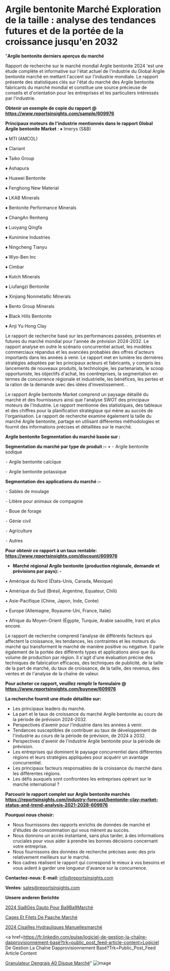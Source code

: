 # Argile bentonite Marché Exploration de la taille : analyse des tendances futures et de la portée de la croissance jusqu'en 2032

"<strong>Argile bentonite derniers aperçus du marché</strong>

Rapport de recherche sur le marché mondial Argile bentonite 2024 'est une étude complète et informative sur l'état actuel de l'industrie du Global Argile bentonite marché en mettant l'accent sur l'industrie mondiale. Le rapport présente des statistiques clés sur l'état du marché des Argile bentonite fabricants du marché mondial et constitue une source précieuse de conseils et d'orientation pour les entreprises et les particuliers intéressés par l'industrie.

<strong>Obtenir un exemple de copie du rapport @ <a href=https://www.reportsinsights.com/sample/609976>https://www.reportsinsights.com/sample/609976</a></strong>

<strong>Principaux moteurs de l'industrie mentionnés dans le rapport Global Argile bentonite Market</strong> :
♦ Imerys (S&B)

♦ MTI (AMCOL)

♦ Clariant

♦ Taiko Group

♦ Ashapura

♦ Huawei Bentonite

♦ Fenghong New Material

♦ LKAB Minerals

♦ Bentonite Performance Minerals

♦ ChangAn Renheng

♦ Luoyang Qingfa

♦ Kunimine Industries

♦ Ningcheng Tianyu

♦ Wyo-Ben Inc

♦ Cimbar

♦ Kutch Minerals

♦ Liufangzi Bentonite

♦ Xinjiang Nonmetallic Minerals

♦ Bento Group Minerals

♦ Black Hills Bentonite

♦ Anji Yu Hong Clay

Le rapport de recherche basé sur les performances passées, présentes et futures du marché mondial pour l'année de prévision 2024-2032. Le rapport analyse en outre le scénario concurrentiel actuel, les modèles commerciaux répandus et les avancées probables des offres d'acteurs importants dans les années à venir. Le rapport met en lumière les dernières stratégies adoptées par les principaux acteurs et fabricants, y compris les lancements de nouveaux produits, la technologie, les partenariats, le scoop opportuniste, les objectifs d'achat, les coentreprises, la segmentation en termes de concurrence régionale et industrielle, les bénéfices, les pertes et la ration de la demande avec des idées d'investissement. .

Le rapport Argile bentonite Market comprend un paysage détaillé du marché et des fournisseurs ainsi que l'analyse SWOT des principaux moteurs de l'industrie. Le rapport mentionne des statistiques, des tableaux et des chiffres pour la planification stratégique qui mène au succès de l'organisation. Le rapport de recherche examine également la taille du marché Argile bentonite, partage en utilisant différentes méthodologies et fournit des informations précises et détaillées sur le marché.

<strong>Argile bentonite Segmentation du marché basée sur :</strong>

<strong>Segmentation du marché par type de produit :-</strong>
•
⁃ Argile bentonite sodique

⁃ Argile bentonite calcique

⁃ Argile bentonite potassique

<strong>Segmentation des applications du marché :-</strong>

⁃ Sables de moulage

⁃ Litière pour animaux de compagnie

⁃ Boue de forage

⁃ Génie civil

⁃ Agriculture

⁃ Autres

<strong>Pour obtenir ce rapport à un taux rentable: <a href=https://www.reportsinsights.com/discount/609976>https://www.reportsinsights.com/discount/609976</a></strong>
<ul>
  <li><strong>Marché régional Argile bentonite (production régionale, demande et prévisions par pays): -</strong></li>
</ul>
• Amérique du Nord (États-Unis, Canada, Mexique)

• Amérique du Sud (Brésil, Argentine, Equateur, Chili)

• Asie-Pacifique (Chine, Japon, Inde, Corée)

• Europe (Allemagne, Royaume-Uni, France, Italie)

• Afrique du Moyen-Orient (Égypte, Turquie, Arabie saoudite, Iran) et plus encore.

Le rapport de recherche comprend l’analyse de différents facteurs qui affectent la croissance, les tendances, les contraintes et les moteurs du marché qui transforment le marché de manière positive ou négative. Il parle également de la portée des différents types et applications ainsi que du volume de production par région. Il s'agit d'une évaluation précise des techniques de fabrication efficaces, des techniques de publicité, de la taille de la part de marché, du taux de croissance, de la taille, des revenus, des ventes et de l'analyse de la chaîne de valeur.

<strong>Pour acheter ce rapport, veuillez remplir le formulaire @   <a href=https://www.reportsinsights.com/buynow/609976>https://www.reportsinsights.com/buynow/609976</a></strong>

<strong>La recherche fournit une étude détaillée sur:</strong>
<ul>
  <li>Les principaux leaders du marché.</li>
  <li>La part et le taux de croissance du marché Argile bentonite au cours de la période de prévision 2024-2032.</li>
  <li>Perspectives d'avenir pour l'industrie dans les années à venir.</li>
  <li>Tendances susceptibles de contribuer au taux de développement de l'industrie au cours de la période de prévision, de 2024 à 2032.</li>
  <li>Perspectives d'avenir de l'industrie Argile bentonite pour la période de prévision.</li>
  <li>Les entreprises qui dominent le paysage concurrentiel dans différentes régions et leurs stratégies appliquées pour acquérir un avantage concurrentiel.</li>
  <li>Les principaux facteurs responsables de la croissance du marché dans les différentes régions.</li>
  <li>Les défis auxquels sont confrontées les entreprises opérant sur le marché international ?</li>
</ul>

<strong>Parcourir le rapport complet sur Argile bentonite marchés <a href=https://reportsinsights.com/industry-forecast/bentonite-clay-market-status-and-trend-analysis-2021-2028-609976>https://reportsinsights.com/industry-forecast/bentonite-clay-market-status-and-trend-analysis-2021-2028-609976</a></strong>

<strong>Pourquoi nous choisir:</strong>
<ul>
  <li>Nous fournissons des rapports enrichis de données de marché et d'études de consommation qui vous mènent au succès.</li>
  <li>Nous donnons un accès instantané, sans plus tarder, à des informations cruciales pour vous aider à prendre les bonnes décisions concernant votre entreprise.</li>
  <li>Nous fournissons des données de recherche précises avec des prix relativement meilleurs sur le marché.</li>
  <li>Nos cadres réalisent le rapport qui correspond le mieux à vos besoins et vous aident à garder une longueur d'avance sur la concurrence.</li>
</ul>
<strong>Contactez-nous:
</strong><strong>E-mail:</strong> <a href=mailto:info@reportsinsights.com>info@reportsinsights.com</a>

<strong>Ventes</strong>: <a href=mailto:sales@reportsinsights.com>sales@reportsinsights.com</a>

<strong>Unsere anderen Berichte</strong>

<a href=https://www.linkedin.com/pulse/2024-si%C3%A8ges-dauto-pour-b%C3%A9b%C3%A9march%C3%A9-domaines-de-itknc/>2024 Sia8Ges Dauto Pour Ba9Ba9Marché</a>

<a href=https://www.linkedin.com/pulse/cages-et-filets-de-p%C3%AAche-march%C3%A9-2024-part-croissance-0nn5c/>Cages Et Filets De Paache Marché</a>

<a href=https://www.linkedin.com/pulse/2024-cisailles-hydrauliques-manuellesmarché-zn3vc/>2024 Cisailles Hydrauliques Manuellesmarché</a>

<a href=https://fr.linkedin.com/pulse/logiciel-de-gestion-la-chaîne-dapprovisionnement-basé?trk=public_post_feed-article-content>Logiciel De Gestion La Chaîne Dapprovisionnement Basé?Trk=Public_Post_Feed Article Content</a>

<a href=https://www.linkedin.com/pulse/granulateur-dengrais-%C3%A0-disque-march%C3%A9domaines-v1jsf/>Granulateur Dengrais A0 Disque Marché</a>"
![image](https://github.com/daminid12/RItrends/assets/158430485/c2e2e834-0f0e-47e0-b30c-43a9104d2ed7)
